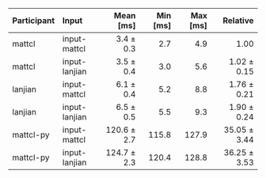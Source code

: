 | Participant | Input | Mean [ms] | Min [ms] | Max [ms] | Relative |
|:---|:---|---:|---:|---:|---:|
| mattcl | input-mattcl | 3.4 ± 0.3 | 2.7 | 4.9 | 1.00 |
| mattcl | input-lanjian | 3.5 ± 0.4 | 3.0 | 5.6 | 1.02 ± 0.15 |
| lanjian | input-mattcl | 6.1 ± 0.4 | 5.2 | 8.8 | 1.76 ± 0.21 |
| lanjian | input-lanjian | 6.5 ± 0.5 | 5.5 | 9.3 | 1.90 ± 0.24 |
| mattcl-py | input-mattcl | 120.6 ± 2.7 | 115.8 | 127.9 | 35.05 ± 3.44 |
| mattcl-py | input-lanjian | 124.7 ± 2.3 | 120.4 | 128.8 | 36.25 ± 3.53 |
